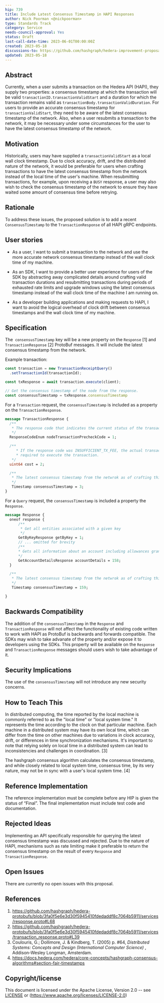```yaml
---
hip: 739
title: Include Latest Consensus Timestamp in HAPI Responses
author: Nick Poorman <@nickpoorman>
type: Standards Track
category: Service
needs-council-approval: Yes
status: Draft
last-call-date-time: 2023-06-01T00:00:00Z
created: 2023-05-18
discussions-to: https://github.com/hashgraph/hedera-improvement-proposal/discussions/740
updated: 2023-05-18
---
```



## Abstract

Currently, when a user submits a transaction on the Hedera API (HAPI), they supply two properties: a consensus timestamp at which the transaction will be valid `transactionID.transactionValidStart` and a duration for which the transaction remains valid as `transactionBody.transactionValidDuration`. For users to provide an accurate consensus timestamp for `transactionValidStart`, they need to be aware of the latest consensus timestamp of the network. Also, when a user resubmits a transaction to the network, it may be necessary under some circumstances for the user to have the latest consensus timestamp of the network.


## Motivation

Historically, users may have supplied a `transactionValidStart` as a local wall clock timestamp. Due to clock accuracy, drift, and the distributed nature of the network, it would be preferable for users when crafting transactions to have the latest consensus timestamp from the network instead of the local time of the user's machine. When resubmitting transactions, for example, upon receiving a `BUSY` response, a user may also wish to check the consensus timestamp of the network to ensure they have waited some amount of consensus time before retrying.


## Rationale

To address these issues, the proposed solution is to add a recent `ConsensusTimestamp` to the `TransactionResponse` of all HAPI gRPC endpoints. 


## User stories

- As a user, I want to submit a transaction to the network and use the more accurate network consensus timestamp instead of the wall clock time of my machine.

- As an SDK, I want to provide a better user experience for users of the SDK by abstracting away complicated details around crafting valid transaction durations and resubmitting transactions during periods of exhausted rate limits and upgrade windows using the latest consensus timestamp instead of the wall clock time of the machine I am running on.

- As a developer building applications and making requests to HAPI, I want to avoid the logical overhead of clock drift between consensus timestamps and the wall clock time of my machine.


## Specification

The` consensusTimestamp` key will be a new property on the `Response` [1] and `TransactionResponse` [2] ProtoBuf messages. It will include the latest consensus timestamp from the network. 


Example transaction:

```js
const transaction = new TransactionReceiptQuery()
  .setTransactionId(transactionId);

const txResponse = await transaction.execute(client);

// Get the consensus timestamp of the node from the response.
const consensusTimestamp = txResponse.consensusTimestamp
```

For a `Transaction` request, the `consensusTimestamp` is included as a property on the `TransactionResponse`.

```protobuf
message TransactionResponse {
  /**
   * The response code that indicates the current status of the transaction.
   */
  ResponseCodeEnum nodeTransactionPrecheckCode = 1;

  /**
     * If the response code was INSUFFICIENT_TX_FEE, the actual transaction fee that would be
     * required to execute the transaction.
   */
  uint64 cost = 2;

  /**
   * The latest consensus timestamp from the netwrok as of crafting this response.
   */
   Timestamp consensusTimestamp = 3;
}
```

For a `Query` request, the `consensusTimestamp` is included a property the `Response`.

```protobuf
message Response {
  oneof response {
      /**
       * Get all entities associated with a given key
       */
      GetByKeyResponse getByKey = 1;
      // ... omitted for brevity
      /**
      * Gets all information about an account including allowances granted by the account
      */
      GetAccountDetailsResponse accountDetails = 158;
  }

  /**
   * The latest consensus timestamp from the netwrok as of crafting this response.
   */
   Timestamp consensusTimestamp = 159;

}
```


## Backwards Compatibility

The addition of the `consensusTimestamp` in the `Response` and `TransactionResponse` will not affect the functionality of existing code written to work with HAPI as ProtoBuf is backwards and forwards compatible. The SDKs may wish to take advanate of the property and/or expose it to developers using the SDKs. This property will be available on the `Response` and `TransactionResponse` messages should users wish to take advantage of it.


## Security Implications

The use of the `consensusTimestamp` will not introduce any new security concerns.


## How to Teach This

In distributed computing, the time reported by the local machine is commonly referred to as the "local time" or "local system time." It represents the time according to the clock on that particular machine. Each machine in a distributed system may have its own local time, which can differ from the time on other machines due to variations in clock accuracy, drift, or differences in time synchronization mechanisms. It's important to note that relying solely on local time in a distributed system can lead to inconsistencies and challenges in coordination. [3]

The hashgraph consensus algorithm calculates the consensus timestamp, and while closely related to local system time, consensus time, by its very nature, may not be in sync with a user's local system time. [4]


## Reference Implementation

The reference implementation must be complete before any HIP is given the status of “Final”. The final implementation must include test code and documentation.


## Rejected Ideas

Implementing an API specifically responsible for querying the latest consensus timestamp was discussed and rejected. Due to the nature of HAPI, mechanisms such as rate limiting make it preferable to return the consensus timestamp on the result of every  `Response` and `TransactionResponse`.


## Open Issues

There are currently no open issues with this proposal.


## References

1. https://github.com/hashgraph/hedera-protobufs/blob/3fa0f5e6e3d30f5945410fdedaddf8c7064b5911/services/response.proto#L68
2. https://github.com/hashgraph/hedera-protobufs/blob/3fa0f5e6e3d30f5945410fdedaddf8c7064b5911/services/transaction_response.proto#L39
3. Coulouris, G.; Dollimore, J. & Kindberg, T. (2005) p. #64, _Distributed Systems: Concepts and Design (International Computer Science)_ , Addison-Wesley Longman, Amsterdam.
4. https://docs.hedera.com/hedera/core-concepts/hashgraph-consensus-algorithms#section-fair-timestamps


## Copyright/license

This document is licensed under the Apache License, Version 2.0 -- see [LICENSE](../LICENSE) or (https://www.apache.org/licenses/LICENSE-2.0)

